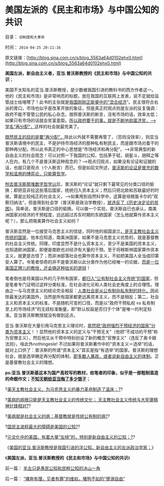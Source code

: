 # 美国左派的《民主和市场》与中国公知的共识

目录： `旧制度和大革命` 

时间： `2014-04-25 20:11:16` 

原文链接：[http://blog.sina.com.cn/s/blog_5563a64d0102ehx0.html](http://blog.sina.com.cn/s/blog_5563a64d0102ehx0.html)

**美国左派，新自由主义者，亚当.普沃斯教授的《民主和市场》与中国公知的共识**；

美国不太知名的亚当.普沃斯教授，是少数被我国引进的教科书的西方作者这一。他的《民主和市场》是非常响亮的标题，放在我国的互联网上发表，说不定就给监管战士给喀嚓了！此书的主张就是[我国刚刚正能量中的“混合经济](../../../2014/3/13/“混合经济”是极巨大的利空.md)”。民主很符合右派的胃口，市场也似乎是改革开放的象征，但是真正的观点则是左派的反复强调：政府不能不管管公民的私心杂念。按照普沃斯的断言，没有市场的话，效率太低；如果只有市场的话就会贫富差距。[所以政府要干的事，就是不断地劫富济贫，——>学名“再分配”，](../../../2013/6/26/马尔萨斯主义＝封建＝(共产主义＋短缺)＝(民粹＋短缺).md)这样的社会就最完美了。

[既然民主的目的是要“再分配”，](../../../2013/3/27/“再分配”改革必定失败，“短缺”遍及方方面面.md)除此以外就不需要再管了，（否则没效率），则亚当普沃斯语境中的民主，不是护持市场经济的那种私有制民主，而是跟市场对着干的那种再分配。所以此书真正的中心思想是“市场经济和再分配”，——>非常典型的新自由主义的社会观念！可以对照一下我国的公知，包括茅于轼，胡星斗，胡释之等人在内，有几个不是普沃斯这种观念的？——>观点归观点，如果没有论证和证据的话，也就只是观点（个人断言）而已。但是如前文所述，[普沃斯的论证是冒充的数学和滥用的博弈论，只能算哲学](../../../2012/10/12/滥用数学的起源和历史贡献；.md)。

[刨去普沃斯那堆数字哲学以](../../../2011/5/14/滥用数学的逻辑混乱.md)后，普沃斯的“论证”就只剩下最常见的分类口径的偷换；即把亚非拉这些落后国家，统统归入资本主义；然后只把北欧和苏联最好的时侯，算是比较纯正的社会主义，——>如果用到自然科学中，这算是培根笛卡尔的“观察归纳法”，但是用到社会学（普沃斯是政治学教授），[就违反了《历史决定论的贫困](../../../2011/2/14/德国历史学派和《历史决定论的贫困》.md)》。简单说，普沃斯是口径的偷换。可以做一个实验，普沃斯自已也承认，南美洲国家对经济的干预程度，远远超过苏东时期的东欧国家（怎么他就算作资本主义呢？），那么把南美算作社会主义如何？

普沃斯显然是一位接受马克思主义的信徒，同时他的祖国波兰[，是天主教社会主义传统的国家](../../../2014/1/26/天主教社会主义与大宪章针锋相对，及南美和马克思主义.md)，他本应知道，南美洲国家，如果不是马克思主义优势的，就是基督教的社会主义传统。同理，印度显然不是什么资本主义，至少不是美国的资本主义，也知道欧洲国家，即便是南欧也对经济有大量的干预。至于将穆斯林国家算作资本主义，就更是古怪了；而非洲部落社会也算作资本主义，不如把美国人全当成印第安人算了。令笔者惊奇的并不是普沃斯以此分类作为他已经唯一的论据，[而是一位美国正牌儿的教授，还会搞这种拙劣的诡辩](../../../2011/7/18/明确美式民主优越性，否定“全面西化”.md)！

笔者倒也是将美国以外的几乎所有国家，[都归入“公有制社会主义传统”的国家](../../../2010/5/13/东西方传统文化垃圾取长补短发挥余热.md)，但是笔者专门证明过这样分类标准，在社会进化论和人类社会史角度上的合理性。理由之一与马克思主义的结论完全相反：[人类社会是从公有制向私有制的转化。](../../../2012/10/8/长子继承权是公有制社会的制度实现.md)因此除最发达的美国外，当然是所有国家都更远离资本主义，而不是相反；第二，社会主义和资本主义的标准，不是随机可变的口径，而是以“政府干预私权
vs 私有制至上的市场经济”的无歧标准衡量，即“默认权益是否归于个体”是唯一的判定标准。亚当普沃斯教授就没有做到这点。

亚当.普沃斯在大量引用马克思主义理论时，[竟然把“政府强烈干预经济的国家”分类为资本主义](../../../2011/12/9/世界上没有免费的午餐；别以为经济学都不是科学.md)！！显然他的资本主义的定义与“干预无关”（他把“不成功的干预”称为官僚主义），然后他又从干预中特别创设了新的概念“官僚主义”（违反了奥卡姆法则）。啥此外nothingesle!
不过如果将普沃斯著作中的“资本主义＝选举”的话，就对上口供了：普沃斯的所谓“资本主义”其实是指“有选举”的国家。普沃斯的理想社会，就是选举确定再分配的体制，[即多数人暴政，或者说新自由主义的体制](../../../2012/3/18/传统为什么是公有制？人道主义无私的虚伪性.md)。正是基督教社会主义的理想。

**ps:亚当.普沃斯基这本为国产高校写的教材，给笔者的印象，似乎是一部粗制滥造的命题作文；[不知天朝给亚当掏了多少银子](../../../2013/10/2/苏联等从西方定制的洋教科书，洋五毛，洋权威.md)**；

?[美天主教社会主义，为马克思主义的暴力革命制造了温床；?](../../../2014/1/24/天主教社会主义，南美暴力革命的温床.md)?

?[美病的病根只能是天主教社会主义的传统文化；
天主教社会主义传统与大宪章精神针锋相对?](../../../2014/1/26/天主教社会主义与大宪章针锋相对，及南美和马克思主义.md)?

?[美病就是社会主义的病；基督教就是传统公有制的病?](../../../2014/3/21/南美病就是社会主义的病；基督教就是传统公有制的病.md)?

?[国民主进程最大的障碍是美国的公知?](../../../2014/3/28/中国民主进程最大的障碍是美国的公知.md)?

?[元文化中的美国，有着大量“左倾”的，特别是新自由主义的公知；?](../../../2014/4/1/国际“三角演义”中的自由联邦，民粹国，社会主义大家庭.md)?

《[美国的亚当.普沃斯教授是我国引进的洋公知，新自由主义的左派政治学家；](../../../2014/4/9/普沃斯教授《民主和市场》，冒充的数学和滥用的博弈论.md)》

《**美国左派，亚当.普沃斯教授的《民主和市场》与中国公知的共识**》

前一篇： [毛左只是愚民公知和民粹公知的冰山一角](../../../2014/4/26/毛左只是愚民公知和民粹公知的冰山一角.md)

后一篇： [“裸奔有理，见者有罪”的维权，猪狗不如的“便溺自由”](../../../2014/4/24/“裸奔有理，见者有罪”的维权，猪狗不如的“便溺自由”.md)

